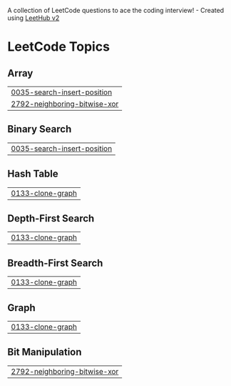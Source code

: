 A collection of LeetCode questions to ace the coding interview! - Created using [LeetHub v2](https://github.com/arunbhardwaj/LeetHub-2.0)
<!---LeetCode Topics Start-->
# LeetCode Topics
## Array
|  |
| ------- |
| [0035-search-insert-position](https://github.com/Unocoder07/LeetcodeProblems/tree/master/0035-search-insert-position) |
| [2792-neighboring-bitwise-xor](https://github.com/Unocoder07/LeetcodeProblems/tree/master/2792-neighboring-bitwise-xor) |
## Binary Search
|  |
| ------- |
| [0035-search-insert-position](https://github.com/Unocoder07/LeetcodeProblems/tree/master/0035-search-insert-position) |
## Hash Table
|  |
| ------- |
| [0133-clone-graph](https://github.com/Unocoder07/LeetcodeProblems/tree/master/0133-clone-graph) |
## Depth-First Search
|  |
| ------- |
| [0133-clone-graph](https://github.com/Unocoder07/LeetcodeProblems/tree/master/0133-clone-graph) |
## Breadth-First Search
|  |
| ------- |
| [0133-clone-graph](https://github.com/Unocoder07/LeetcodeProblems/tree/master/0133-clone-graph) |
## Graph
|  |
| ------- |
| [0133-clone-graph](https://github.com/Unocoder07/LeetcodeProblems/tree/master/0133-clone-graph) |
## Bit Manipulation
|  |
| ------- |
| [2792-neighboring-bitwise-xor](https://github.com/Unocoder07/LeetcodeProblems/tree/master/2792-neighboring-bitwise-xor) |
<!---LeetCode Topics End-->